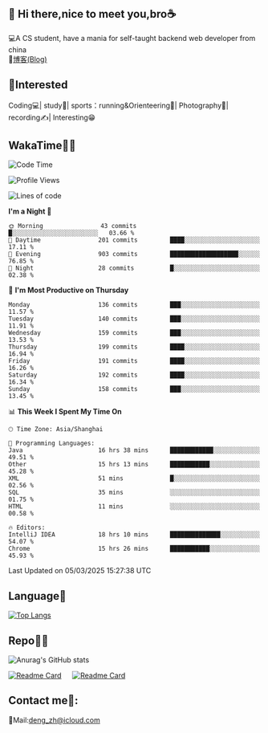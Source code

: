 👋 Hi there,nice to meet you,bro☕
---
💻A CS student, have a mania for self-taught backend web developer from china   
📌[博客(Blog)](https://github.com/HealUP/MyBlog)

 <!-- waka-box start -->
 <!-- waka-box end -->
 
🧲**Interested**
--
Coding💻| study📖| sports：running&Orienteering🏃‍| Photography📸| recording✍️| Interesting😁

WakaTime👨‍💻
---
<!--START_SECTION:waka-->
![Code Time](http://img.shields.io/badge/Code%20Time-2%2C607%20hrs%2050%20mins-blue)

![Profile Views](http://img.shields.io/badge/Profile%20Views-0-blue)

![Lines of code](https://img.shields.io/badge/From%20Hello%20World%20I%27ve%20Written-205.1%20thousand%20lines%20of%20code-blue)

**I'm a Night 🦉** 

```text
🌞 Morning                43 commits          █░░░░░░░░░░░░░░░░░░░░░░░░   03.66 % 
🌆 Daytime                201 commits         ████░░░░░░░░░░░░░░░░░░░░░   17.11 % 
🌃 Evening                903 commits         ███████████████████░░░░░░   76.85 % 
🌙 Night                  28 commits          █░░░░░░░░░░░░░░░░░░░░░░░░   02.38 % 
```
📅 **I'm Most Productive on Thursday** 

```text
Monday                   136 commits         ███░░░░░░░░░░░░░░░░░░░░░░   11.57 % 
Tuesday                  140 commits         ███░░░░░░░░░░░░░░░░░░░░░░   11.91 % 
Wednesday                159 commits         ███░░░░░░░░░░░░░░░░░░░░░░   13.53 % 
Thursday                 199 commits         ████░░░░░░░░░░░░░░░░░░░░░   16.94 % 
Friday                   191 commits         ████░░░░░░░░░░░░░░░░░░░░░   16.26 % 
Saturday                 192 commits         ████░░░░░░░░░░░░░░░░░░░░░   16.34 % 
Sunday                   158 commits         ███░░░░░░░░░░░░░░░░░░░░░░   13.45 % 
```


📊 **This Week I Spent My Time On** 

```text
🕑︎ Time Zone: Asia/Shanghai

💬 Programming Languages: 
Java                     16 hrs 38 mins      ████████████░░░░░░░░░░░░░   49.51 % 
Other                    15 hrs 13 mins      ███████████░░░░░░░░░░░░░░   45.28 % 
XML                      51 mins             █░░░░░░░░░░░░░░░░░░░░░░░░   02.56 % 
SQL                      35 mins             ░░░░░░░░░░░░░░░░░░░░░░░░░   01.75 % 
HTML                     11 mins             ░░░░░░░░░░░░░░░░░░░░░░░░░   00.58 % 

🔥 Editors: 
IntelliJ IDEA            18 hrs 10 mins      ██████████████░░░░░░░░░░░   54.07 % 
Chrome                   15 hrs 26 mins      ███████████░░░░░░░░░░░░░░   45.93 % 
```


 Last Updated on 05/03/2025 15:27:38 UTC
<!--END_SECTION:waka-->

Language🚀
---
[![Top Langs](https://github-readme-stats.vercel.app/api/top-langs/?username=HealUP&layout=compact&hide_border=true)](https://github.com/HealUP)

Repo🧑‍💻
---
![Anurag's GitHub stats](https://github-readme-stats.vercel.app/api?username=HealUP&count_private=true&show_icons=true&theme=gruvbox&hide_border=true) 

[![Readme Card](https://github-readme-stats.vercel.app/api/pin/?username=HealUP&repo=InternetEy&theme=transparent)](https://github.com/HealUP/InternetEy) &emsp;
[![Readme Card](https://github-readme-stats.vercel.app/api/pin/?username=HealUP&repo=CampusExperience&theme=transparent)](https://github.com/HealUP/CampusExperience)


Contact me📱:
---
📮Mail:deng_zh@icloud.com  
